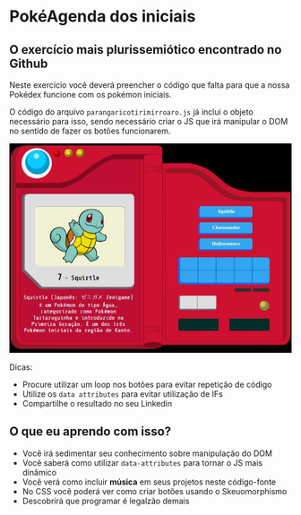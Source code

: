 # PokéAgenda dos iniciais
## O exercício mais plurissemiótico encontrado no Github

Neste exercício você deverá preencher o código que falta para que a nossa Pokédex funcione com os pokémon iniciais.

O código do arquivo `parangaricotirimirroaro.js` já inclui o objeto necessário para isso, sendo necessário criar o JS que irá manipular o DOM no sentido de fazer os botões funcionarem.

![imagem de como a página se parece](demo.jpg)

Dicas:
- Procure utilizar um loop nos botões para evitar repetição de código
- Utilize os `data attributes` para evitar utilização de IFs
- Compartilhe o resultado no seu Linkedin

## O que eu aprendo com isso?

- Você irá sedimentar seu conhecimento sobre manipulação do DOM
- Você saberá como utilizar `data-attributes` para tornar o JS mais dinâmico
- Você verá como incluir **música** em seus projetos neste código-fonte
- No CSS você poderá ver como criar botões usando o Skeuomorphismo
- Descobrirá que programar é legalzão demais